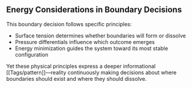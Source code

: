 ## Energy Considerations in Boundary Decisions

This boundary decision follows specific principles:

- Surface tension determines whether boundaries will form or dissolve
- Pressure differentials influence which outcome emerges
- Energy minimization guides the system toward its most stable configuration

Yet these physical principles express a deeper informational [[Tags/pattern]]—reality continuously making decisions about where boundaries should exist and where they should dissolve.